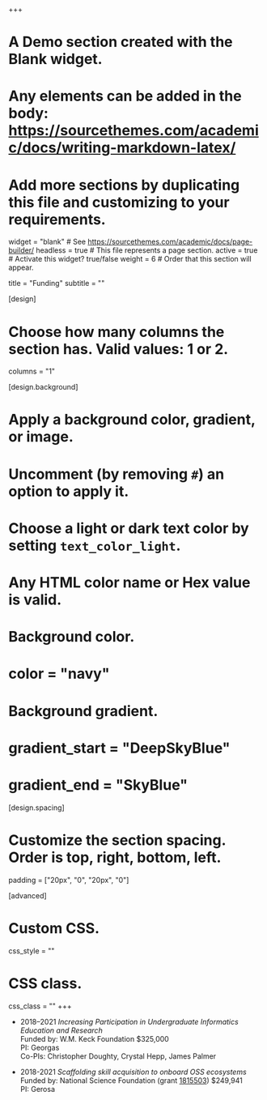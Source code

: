 +++
# A Demo section created with the Blank widget.
# Any elements can be added in the body: https://sourcethemes.com/academic/docs/writing-markdown-latex/
# Add more sections by duplicating this file and customizing to your requirements.

widget = "blank"  # See https://sourcethemes.com/academic/docs/page-builder/
headless = true  # This file represents a page section.
active = true  # Activate this widget? true/false
weight = 6  # Order that this section will appear.

title = "Funding"
subtitle = ""

[design]
  # Choose how many columns the section has. Valid values: 1 or 2.
  columns = "1"

[design.background]
  # Apply a background color, gradient, or image.
  #   Uncomment (by removing `#`) an option to apply it.
  #   Choose a light or dark text color by setting `text_color_light`.
  #   Any HTML color name or Hex value is valid.

  # Background color.
  # color = "navy"
  
  # Background gradient.
  # gradient_start = "DeepSkyBlue"
  # gradient_end = "SkyBlue"
  
[design.spacing]
  # Customize the section spacing. Order is top, right, bottom, left.
  padding = ["20px", "0", "20px", "0"]

[advanced]
 # Custom CSS. 
 css_style = ""
 
 # CSS class.
 css_class = ""
+++

- 2018–2021
  *Increasing Participation in Undergraduate Informatics Education and Research*
  <br/>
  Funded by: W.M. Keck Foundation
  $325,000
  <br/>
  PI: Georgas<br/>
  Co-PIs: Christopher Doughty, Crystal Hepp, James Palmer

- 2018-2021 *Scaffolding skill acquisition to onboard OSS ecosystems*<br/>
  Funded by: National Science Foundation (grant [1815503](https://www.nsf.gov/awardsearch/showAward?AWD_ID=1815503)) $249,941 <br/>
  PI: Gerosa

